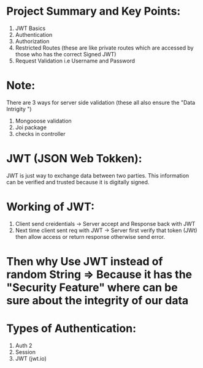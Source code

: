 # Project Summary and Key Points:
1. JWT Basics
2. Authentication 
3. Authorization
4. Restricted Routes (these are like private routes which are accessed by those who has the correct Signed JWT)
5. Request Validation i.e Username and Password 

# Note: 
There are 3 ways for server side validation   (these all also ensure the "Data Intrigity ") 
1. Mongooose validation
2. Joi package 
3. checks in controller

# JWT (JSON Web Tokken):
JWT is just way to exchange data between two parties. This information can be verified and trusted because it is digitally signed.

# Working of JWT:
1. Client send creidentials -> Server accept and Response back with JWT
2. Next time client sent req with JWT -> Server first verify that token (JWt) then allow access or return response otherwise send error.

# Then why Use JWT instead of random String => Because it has the "Security Feature" where can be sure about the integrity of our data 

# Types of Authentication:
1. Auth 2
2. Session
3. JWT (jwt.io)

